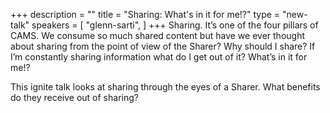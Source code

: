 +++
description = ""
title = "Sharing: What's in it for me!?"
type = "new-talk"
speakers = [
        "glenn-sarti",
]
+++
Sharing. It’s one of the four pillars of CAMS. We consume so much shared content but have we ever thought about sharing from the point of view of the Sharer? Why should I share? If I’m constantly sharing information what do I get out of it? What’s in it for me!?

This ignite talk looks at sharing through the eyes of a Sharer. What benefits do they receive out of sharing?